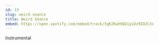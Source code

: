 ```yaml
---
id: 13
slug: weird-seance
title: Weird Séance
embed: https://open.spotify.com/embed/track/5gK2Kwh9QU1yLDz9IO2C3s
---
```


Instrumental
